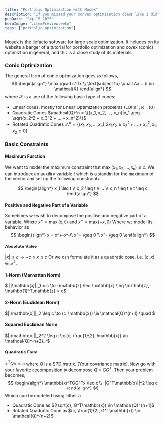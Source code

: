 ```yaml
---
title: "Portfolio Optimization with Mosek"
description: "If you missed your convex optimization class like I did"
pubDate: "Sep 15 2025"
heroImage: "/itemPreview.webp"
tags: ["portfolio optimization"]
---
```

[Mosek](https://docs.mosek.com/portfolio-cookbook/preface.html) is the defacto software for large scale optimization. It includes on its website a banger of a tutorial for portfolio optimization and covex (conic) optimiztion in general, and this is a close study of its materials.

### Conic Optimization
The general form of conic optimization goes as follows,
$$
\begin{align*}
\max \quad c^Tx \\
\text{subject to} \quad Ax + b \in \mathcal{K}
\end{align*}
$$
where $\mathcal{K}$ is a one of the following basic type of cones:
* Linear cones, mostly for Linear Optimization problems (LO) $\mathbb{R}^{+}, \mathbb{R}^{-}, \{0\}$ 
* Quadratic Cones $\mathcal{Q}^n = \{(x_1, x_2, ..., x_n)|x_1 \geq \sqrt{x_2^2 + x_3^2 + ... + x_n^2}\}$
* Rotated Quadratic Cones $\mathcal{Q}_r^n = \{(x_1, x_2, ..., x_n) | 2x_1x_2 \geq x_3^2 + ... + x_n^2, x_1, x_2 \geq 0\}$

### Basic Constraints
#### Maximum Function
We want to model the maximum constraint that $\max(x_1, x_2, ..., x_n) \leq c$. We can introduce an auxiliry variable $t$ which is a standin for the maximum of the vector and set up the following constraints:

$$
\begin{align*}
x_1 \leq t \\
x_2 \leq t \\
... \\
x_n \leq t \\
t \leq c
\end{align*}
$$

#### Positive and Negative Part of a Variable
Sometimes we wish to decompose the positive and negative part of a variable. Where $x^+ = \max(x, 0)$ and $x^- = \max(-x, 0)$ 
Where we model its behavior as 
$$
\begin{align*}
x = x^+-x^-\\
x^= \geq 0 \\
x^- \geq 0
\end{align*}
$$

#### Absolute Value
$|x| \leq c \to -c \leq x \leq c$ Or we can formulate it as a quadratic cone, i.e. $(c, x) \in \mathcal{Q}^2$.

#### 1-Norm (Manhattan Norm)
$ ||\mathbb{x}||_1 = c \to -\mathbb{z} \leq \mathbb{x} \leq \mathbb{z}, \mathbb{1}^T\mathbb{z} = c$
#### 2-Norm (Euclidean Norm)
$||\mathbb{x}||_2 \leq c \to (c, \mathbb{x}) \in \mathcal{Q}^{n+1} \quad $
#### Squared Euclidean Norm
$||\mathbb{x}||_2^2 \leq c \to (c, \frac{1}{2}, \mathbb{x}) \in \mathcal{Q}^{n+2}_r$

#### Quadratic Form
$\mathbb{x}^TQ\mathbb{x} \leq c$ where $Q$ is a SPD matrix. (Your covariance matrix). Now go with your [favorite decomposition](https://zifanwangsteven.github.io/blog/all-bout-that-decomp/) to decompose $Q = GG^T$. Then your problem becomes,
$$
\begin{align*}
\mathbb{x}^TGG^Tx \leq c \\
||G^T\mathbb{x}||^2 \leq c
\end{align*}
$$
Which can be modeled using either a 
* Quadratic Cone as $(\sqrt{c}, G^T\mathbb{x}) \in \mathcal{Q}^{n+1}$
* Rotated Quadratic Cone as $(c, \frac{1}{2}, G^T\mathbb{x}) \in \mathcal{Q}^{n+2}$